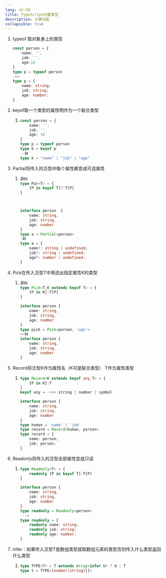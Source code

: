 ```yaml
---
lang: zh-CN
title: TypeScript内置类型
description: 关键功能
collapsible: true
---
```


1. typeof 取对象身上的类型

   ~~~ts
   const person = {
       name: '',
       job: '',
       age:18
   }
   type p = typeof person
   ->>
   type p = {
       name: string;
       job: string;
       age: number;
   }
   ~~~

2. keyof取一个类型的属性明作为一个联合类型

   1. ~~~ts
      const person = {
          name: '',
          job: '',
          age: 18
      }
      type p = typeof person
      type k = keyof p 
      --》》
      type k = "name" | "job" | "age"
      ~~~

3. Partial将传入的泛型中每个属性都变成可选属性 

   1. ~~~ts
      源码
      type Par<T> = {
          [P in keyof T]?:T[P]
      }
      
      
      
      interface person  {
          name: string,
          job: string,
          age: number
      }
      type a = Partial<person>
      -》》
      type a = {
          name?: string | undefined;
          job?: string | undefined;
          age?: number | undefined;
      }
      ~~~

4. Pick在传入泛型T中筛选出指定属性K的类型

   1. ~~~ts
      源码
      type Pick<T,K extends keyof T> = {
          [P in K]:T[P]
      }
      
      interface person {
          name: string,
          job: string,
          age: number
      }
      type pick = Pick<person, 'age'>
      ——》》
      interface person {
          name: string,
          job: string,
          age: number
      }
      ~~~

5. Record将泛型K作为属性名（K可是联合类型） T作为属性类型

   1. ~~~ts
      type Record<K extends keyof any,T> = {
          [P in K]:T
      }
      keyof any = ->>> string | number | symbol
      
      interface person {
          name: string,
          job: string,
          age: number
      }
      type human = 'name' | 'job'
      type record = Record<human, person>
      type record = {
          name: person;
          job: person;
      }
      ~~~

6. Readonly将传入的泛型全部属性变成只读

   1. ~~~ts
      type Readonly<T> = {
          readonly [P in keyof T]:T[P]
      }
      
      interface person {
          name: string,
          job: string,
          age: number
      }
      type readonly = Readonly<person>
      --->
      type readonly = {
          readonly name: string;
          readonly job: string;
          readonly age: number;
      }
      ~~~

7. infer：如果传入泛型T是数组类型就取数组元素的类型否则传入什么类型返回什么类型

   1. ~~~ts
      type TYPE<T> = T extends Array<infer U> ? U : T
      type t = TYPE<(number|string)[]>
      ~~~

      